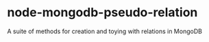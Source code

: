 node-mongodb-pseudo-relation
============================

A suite of methods for creation and toying with relations in MongoDB
